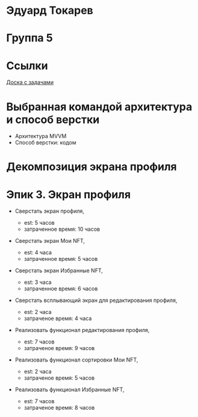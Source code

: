 # Эдуард Токарев

# Группа 5

# Ссылки
[Доска с задачами](https://github.com/users/SASHKEVICH/projects/3)

# Выбранная командой архитектура и способ верстки
- Архитектура MVVM
- Способ верстки: кодом

# Декомпозиция экрана профиля

# Эпик 3. Экран профиля

- Сверстать экран профиля,
    - est: 5 часов
  	- затраченное время: 10 часов
  
- Сверстать экран Мои NFT,
  	- est: 4 часа
  	- затраченное время: 5 часов
  
- Сверстать экран Избранные NFT,
  	- est: 3 часа
  	- затраченное время: 6 часов
  
- Сверстать всплывающий экран для редактирования профиля,
  	- est: 2 часа
  	- затраченое время: 4 часа
    
- Реализовать функционал редактирования профиля,
  	- est: 7 часов
  	- затраченое время: 9 часов
  
- Реализовать функционал сортировки Мои NFT,
  	- est: 2 часа
  	- затраченое время: 5 часов
  
- Реализовать функционал Избранные NFT,
  	- est: 7 часов
  	- затраченое время: 8 часов

